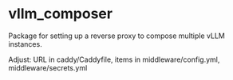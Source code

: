 # vllm_composer

Package for setting up a reverse proxy to compose multiple vLLM instances.

Adjust: URL in caddy/Caddyfile, items in middleware/config.yml, middleware/secrets.yml